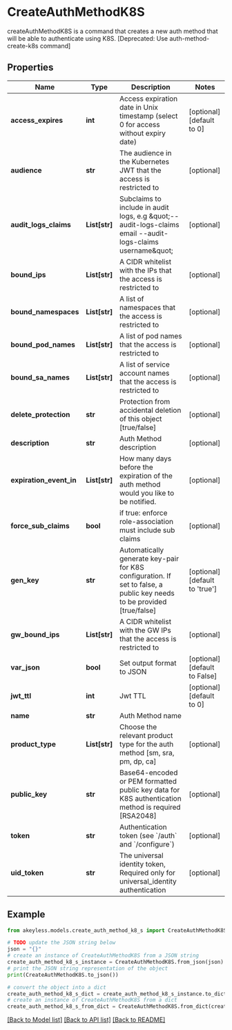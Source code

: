 # CreateAuthMethodK8S

createAuthMethodK8S is a command that creates a new auth method that will be able to authenticate using K8S. [Deprecated: Use auth-method-create-k8s command]

## Properties

Name | Type | Description | Notes
------------ | ------------- | ------------- | -------------
**access_expires** | **int** | Access expiration date in Unix timestamp (select 0 for access without expiry date) | [optional] [default to 0]
**audience** | **str** | The audience in the Kubernetes JWT that the access is restricted to | [optional] 
**audit_logs_claims** | **List[str]** | Subclaims to include in audit logs, e.g \&quot;--audit-logs-claims email --audit-logs-claims username\&quot; | [optional] 
**bound_ips** | **List[str]** | A CIDR whitelist with the IPs that the access is restricted to | [optional] 
**bound_namespaces** | **List[str]** | A list of namespaces that the access is restricted to | [optional] 
**bound_pod_names** | **List[str]** | A list of pod names that the access is restricted to | [optional] 
**bound_sa_names** | **List[str]** | A list of service account names that the access is restricted to | [optional] 
**delete_protection** | **str** | Protection from accidental deletion of this object [true/false] | [optional] 
**description** | **str** | Auth Method description | [optional] 
**expiration_event_in** | **List[str]** | How many days before the expiration of the auth method would you like to be notified. | [optional] 
**force_sub_claims** | **bool** | if true: enforce role-association must include sub claims | [optional] 
**gen_key** | **str** | Automatically generate key-pair for K8S configuration. If set to false, a public key needs to be provided [true/false] | [optional] [default to 'true']
**gw_bound_ips** | **List[str]** | A CIDR whitelist with the GW IPs that the access is restricted to | [optional] 
**var_json** | **bool** | Set output format to JSON | [optional] [default to False]
**jwt_ttl** | **int** | Jwt TTL | [optional] [default to 0]
**name** | **str** | Auth Method name | 
**product_type** | **List[str]** | Choose the relevant product type for the auth method [sm, sra, pm, dp, ca] | [optional] 
**public_key** | **str** | Base64-encoded or PEM formatted public key data for K8S authentication method is required [RSA2048] | [optional] 
**token** | **str** | Authentication token (see &#x60;/auth&#x60; and &#x60;/configure&#x60;) | [optional] 
**uid_token** | **str** | The universal identity token, Required only for universal_identity authentication | [optional] 

## Example

```python
from akeyless.models.create_auth_method_k8_s import CreateAuthMethodK8S

# TODO update the JSON string below
json = "{}"
# create an instance of CreateAuthMethodK8S from a JSON string
create_auth_method_k8_s_instance = CreateAuthMethodK8S.from_json(json)
# print the JSON string representation of the object
print(CreateAuthMethodK8S.to_json())

# convert the object into a dict
create_auth_method_k8_s_dict = create_auth_method_k8_s_instance.to_dict()
# create an instance of CreateAuthMethodK8S from a dict
create_auth_method_k8_s_from_dict = CreateAuthMethodK8S.from_dict(create_auth_method_k8_s_dict)
```
[[Back to Model list]](../README.md#documentation-for-models) [[Back to API list]](../README.md#documentation-for-api-endpoints) [[Back to README]](../README.md)


